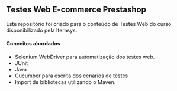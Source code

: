 ## Testes Web E-commerce Prestashop
Este repositório foi criado para o conteúdo de Testes Web do curso disponibilizado pela Iterasys. 

#### Conceitos abordados
 * Selenium WebDriver para automatização dos testes web.
 * JUnit
 * Java
 * Cucumber para escrita dos cenários de testes
 * Import de bibliotecas utilizando o Maven.
